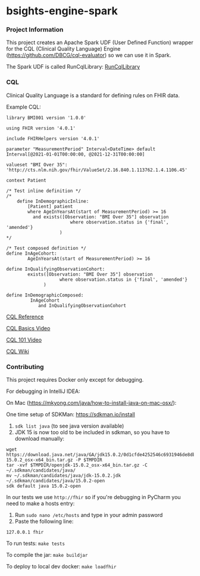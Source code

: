 # bsights-engine-spark

### Project Information
This project creates an Apache Spark UDF (User Defined Function) wrapper for the CQL (Clinical Quality Language) Engine (https://github.com/DBCG/cql-evaluator) so we can use it in Spark.

The Spark UDF is called RunCqlLibrary: [RunCqlLibrary](src/main/java/com.bwell/services/spark/RunCqlLibrary.java)


### CQL
Clinical Quality Language is a standard for defining rules on FHIR data.

Example CQL:
```cql
library BMI001 version '1.0.0'

using FHIR version '4.0.1'

include FHIRHelpers version '4.0.1'

parameter "MeasurementPeriod" Interval<DateTime> default Interval[@2021-01-01T00:00:00, @2021-12-31T00:00:00]

valueset "BMI Over 35": 'http://cts.nlm.nih.gov/fhir/ValueSet/2.16.840.1.113762.1.4.1106.45'

context Patient

/* Test inline definition */
/*
    define InDemographicInline:
        [Patient] patient
        where AgeInYearsAt(start of MeasurementPeriod) >= 16
          and exists([Observation: "BMI Over 35"] observation
                        where observation.status in {'final', 'amended'}
                    )
*/

/* Test composed definition */
define InAgeCohort:
        AgeInYearsAt(start of MeasurementPeriod) >= 16

define InQualifyingObservationCohort:
        exists([Observation: "BMI Over 35"] observation
                    where observation.status in {'final', 'amended'}
              )

define InDemographicComposed:
         InAgeCohort
            and InQualifyingObservationCohort
```

[CQL Reference](https://cql.hl7.org/02-authorsguide.html)

[CQL Basics Video](https://youtu.be/XhOxCBhyK0Y)

[CQL 101 Video](https://youtu.be/BETFiQzLb8o)

[CQL Wiki](https://github.com/cqframework/CQL-Formatting-and-Usage-Wiki/wiki/Authoring-Measures-in-CQL)


### Contributing
This project requires Docker only except for debugging.

For debugging in IntelliJ IDEA:

On Mac (https://mkyong.com/java/how-to-install-java-on-mac-osx/):

One time setup of SDKMan: https://sdkman.io/install

1. ```sdk list java``` (to see java version available)
2. JDK 15 is now too old to be included in sdkman, so you have to download manually:

```shell
wget https://download.java.net/java/GA/jdk15.0.2/0d1cfde4252546c6931946de8db48ee2/7/GPL/openjdk-15.0.2_osx-x64_bin.tar.gz -P $TMPDIR
tar -xvf $TMPDIR/openjdk-15.0.2_osx-x64_bin.tar.gz -C ~/.sdkman/candidates/java/
mv ~/.sdkman/candidates/java/jdk-15.0.2.jdk ~/.sdkman/candidates/java/15.0.2-open
sdk default java 15.0.2-open
```
In our tests we use `http://fhir` so if you're debugging in PyCharm you need to make a hosts entry:
1. Run `sudo nano /etc/hosts` and type in your admin password
2. Paste the following line:

```
127.0.0.1 fhir
```


To run tests: `make tests`

To compile the jar: `make buildjar`

To deploy to local dev docker: `make loadfhir`
